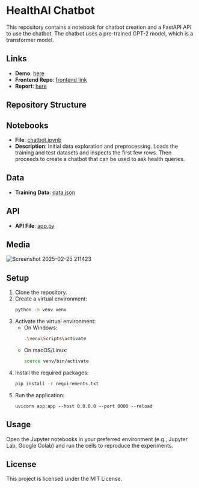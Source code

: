 # HealthAI Chatbot

This repository contains a notebook for chatbot creation and a FastAPI API to use the chatbot. The chatbot uses a pre-trained GPT-2 model, which is a transformer model.

## Links
- **Demo**: [here](https://drive.google.com/drive/folders/11LLfRhkvjDD9pEgl7cEPB4ZWVUfwVPzt?usp=sharing)
- **Frontend Repo**: [frontend link](https://github.com/kennyg37/healthAI-fn.git)
- **Report**: [here](https://docs.google.com/document/d/1bF2Fm2IYAmaho7C8QkZBPdHAYqE8F0TtZK_jPWHwQ0c/edit?usp=sharing)

## Repository Structure

## Notebooks

- **File**: [chatbot.ipynb](chatbot.ipynb)
- **Description**: Initial data exploration and preprocessing. Loads the training and test datasets and inspects the first few rows. Then proceeds to create a chatbot that can be used to ask health queries.

## Data
- **Training Data**: [data.json](data.json)

## API
- **API File**: [app.py](app.py)

## Media
![Screenshot 2025-02-25 211423](https://github.com/user-attachments/assets/826764a0-0911-4ed7-873c-65b44eea8fdb)

## Setup
1. Clone the repository.
2. Create a virtual environment:
    ```sh
    python -m venv venv
    ```
3. Activate the virtual environment:
    - On Windows:
        ```sh
        .\venv\Scripts\activate
        ```
    - On macOS/Linux:
        ```sh
        source venv/bin/activate
        ```
4. Install the required packages:
    ```sh
    pip install -r requirements.txt
    ```
5. Run the application:
    ```
    uvicorn app:app --host 0.0.0.0 --port 8000 --reload
    ```

## Usage
Open the Jupyter notebooks in your preferred environment (e.g., Jupyter Lab, Google Colab) and run the cells to reproduce the experiments.

## License
This project is licensed under the MIT License.
